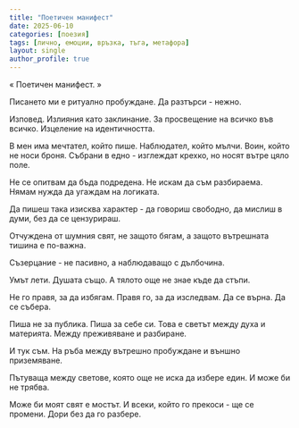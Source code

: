 ```yaml
---
title: "Поетичен манифест"
date: 2025-06-10
categories: [поезия]
tags: [лично, емоции, връзка, тъга, метафора]
layout: single
author_profile: true
---
```


« Поетичен манифест. »

Писането ми е ритуално пробуждане.
Да разтърси - нежно.

Изповед.
Излияния като заклинание.
За просвещение на всичко във всичко.
Изцеление на идентичността.

В мен има мечтател, който пише.
Наблюдател, който мълчи.
Воин, който не носи броня.
Събрани в едно -
изглеждат крехко,
но носят вътре цяло поле.

Не се опитвам да бъда подредена.
Не искам да съм разбираема.
Нямам нужда да угаждам на логиката.

Да пишеш така изисква характер -
да говориш свободно,
да мислиш в думи,
без да се цензурираш.

Отчуждена от шумния свят,
не защото бягам,
а защото вътрешната тишина е по-важна.

Съзерцание - не пасивно,
а наблюдаващо с дълбочина.

Умът лети.
Душата също.
А тялото още не знае къде да стъпи.

Не го правя, за да избягам.
Правя го, за да изследвам.
Да се върна. Да се събера.

Пиша не за публика.
Пиша за себе си.
Това е светът между духа и материята.
Между преживяване и разбиране.

И тук съм.
На ръба между вътрешно пробуждане
и външно приземяване.

Пътуваща между светове,
която още не иска да избере един.
И може би не трябва.

Може би моят свят е мостът.
И всеки, който го прекоси -
ще се промени.
Дори без да го разбере.